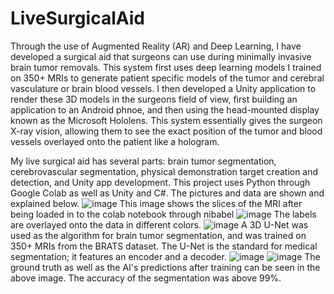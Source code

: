 # LiveSurgicalAid
Through the use of Augmented Reality (AR) and Deep Learning, I have developed a surgical aid that surgeons can use during minimally invasive brain tumor removals. This system first uses deep learning models I trained on 350+ MRIs to generate patient specific models of the tumor and cerebral vasculature or brain blood vessels. I then developed a Unity application to render these 3D models in the surgeons field of view, first building an application to an Android phnoe, and then using the head-mounted display known as the Microsoft Hololens. This system essentially gives the surgeon X-ray vision, allowing them to see the exact position of the tumor and blood vessels overlayed onto the patient like a hologram.

My live surgical aid has several parts: brain tumor segmentation, cerebrovascular segmentation, physical demonstration target creation and detection, and Unity app development. This project uses Python through Google Colab as well as Unity and C#. The pictures and data are shown and explained below.
![image](https://user-images.githubusercontent.com/86267840/234745354-18691b88-803b-4823-a781-3821a8107ada.png)
This image shows the slices of the MRI after being loaded in to the colab notebook through nibabel
![image](https://user-images.githubusercontent.com/86267840/234745452-8445f136-1e8a-4cd2-8736-c5117a8a60e9.png)
The labels are overlayed onto the data in different colors.
![image](https://user-images.githubusercontent.com/86267840/234745716-89b6d7a2-df1b-4eae-8fc7-64ac14f023a6.png)
A 3D U-Net was used as the algorithm for brain tumor segmentation, and was trained on 350+ MRIs from the BRATS dataset. The U-Net is the standard for medical segmentation; it features an encoder and a decoder.
![image](https://user-images.githubusercontent.com/86267840/234746140-b69da9d0-2ee1-4231-aac8-bf77614ba183.png)
![image](https://user-images.githubusercontent.com/86267840/234746159-0d059e63-4395-44ef-9951-3ffccbc396bf.png)
The ground truth as well as the AI's predictions after training can be seen in the above image. The accuracy of the segmentation was above 99%.
